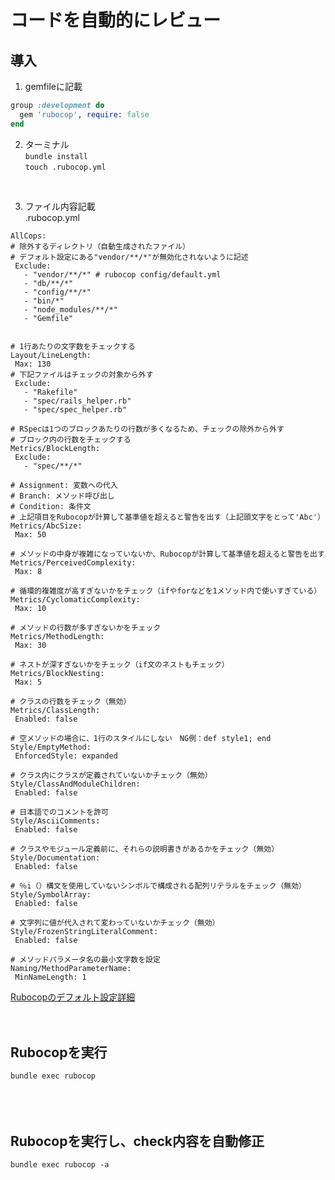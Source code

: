 # コードを自動的にレビュー

## 導入

1. gemfileに記載  
```ruby
group :development do
  gem 'rubocop', require: false
end
```
2. ターミナル  
`bundle install`  
`touch .rubocop.yml`  
<br>

3. ファイル内容記載  
.rubocop.yml
```
AllCops:
# 除外するディレクトリ（自動生成されたファイル）
# デフォルト設定にある"vendor/**/*"が無効化されないように記述
 Exclude:
   - "vendor/**/*" # rubocop config/default.yml
   - "db/**/*"
   - "config/**/*"
   - "bin/*"
   - "node_modules/**/*"
   - "Gemfile"


# 1行あたりの文字数をチェックする
Layout/LineLength:
 Max: 130
# 下記ファイルはチェックの対象から外す
 Exclude:
   - "Rakefile"
   - "spec/rails_helper.rb"
   - "spec/spec_helper.rb"

# RSpecは1つのブロックあたりの行数が多くなるため、チェックの除外から外す
# ブロック内の行数をチェックする
Metrics/BlockLength:
 Exclude:
   - "spec/**/*"

# Assignment: 変数への代入
# Branch: メソッド呼び出し
# Condition: 条件文
# 上記項目をRubocopが計算して基準値を超えると警告を出す（上記頭文字をとって'Abc'）
Metrics/AbcSize:
 Max: 50

# メソッドの中身が複雑になっていないか、Rubocopが計算して基準値を超えると警告を出す
Metrics/PerceivedComplexity:
 Max: 8

# 循環的複雑度が高すぎないかをチェック（ifやforなどを1メソッド内で使いすぎている）
Metrics/CyclomaticComplexity:
 Max: 10

# メソッドの行数が多すぎないかをチェック
Metrics/MethodLength:
 Max: 30

# ネストが深すぎないかをチェック（if文のネストもチェック）
Metrics/BlockNesting:
 Max: 5

# クラスの行数をチェック（無効）
Metrics/ClassLength:
 Enabled: false

# 空メソッドの場合に、1行のスタイルにしない　NG例：def style1; end
Style/EmptyMethod:
 EnforcedStyle: expanded

# クラス内にクラスが定義されていないかチェック（無効）
Style/ClassAndModuleChildren:
 Enabled: false

# 日本語でのコメントを許可
Style/AsciiComments:
 Enabled: false

# クラスやモジュール定義前に、それらの説明書きがあるかをチェック（無効）
Style/Documentation:
 Enabled: false

# ％i（）構文を使用していないシンボルで構成される配列リテラルをチェック（無効）
Style/SymbolArray:
 Enabled: false

# 文字列に値が代入されて変わっていないかチェック（無効）
Style/FrozenStringLiteralComment:
 Enabled: false

# メソッドパラメータ名の最小文字数を設定
Naming/MethodParameterName:
 MinNameLength: 1
```

[Rubocopのデフォルト設定詳細]((https://github.com/rubocop/rubocop/blob/master/config/default.yml))
<br><br><br>

## Rubocopを実行
`bundle exec rubocop`  
<br><br><br>

## Rubocopを実行し、check内容を自動修正
`bundle exec rubocop -a`
